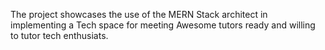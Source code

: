 The project showcases the use of the MERN Stack architect in implementing a Tech space for meeting Awesome tutors ready and willing to tutor tech enthusiats.
